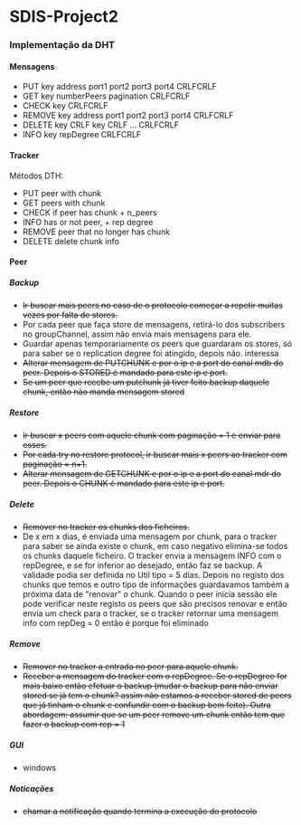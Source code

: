 # SDIS-Project2 

### Implementação da DHT

#### Mensagens
* PUT     key address port1 port2 port3 port4 CRLFCRLF
* GET     key numberPeers pagination          CRLFCRLF
* CHECK   key                                 CRLFCRLF
* REMOVE  key address port1 port2 port3 port4 CRLFCRLF
* DELETE  key CRLF key CRLF ...               CRLFCRLF
* INFO    key repDegree                       CRLFCRLF
        
#### Tracker
Métodos DTH:
* PUT       peer with chunk
* GET       peers with chunk
* CHECK     if peer has chunk + n_peers
* INFO      has or not peer, + rep degree
* REMOVE    peer that no longer has chunk
* DELETE    delete chunk info

#### Peer

##### Backup
* ~~Ir buscar mais peers no caso de o protocolo começar a repetir muitas vezes por falta de stores.~~
* Por cada peer que faça store de mensagens, retirá-lo dos subscribers no groupChannel, assim não envia mais mensagens para ele.
* Guardar apenas temporariamente os peers que guardaram os stores, só para saber se o replication degree foi atingido, depois não. interessa
* ~~Alterar mensagem de PUTCHUNK e por o ip e a port do canal mdb do peer. Depois o STORED é mandado para este ip e port.~~
* ~~Se um peer que recebe um putchunk já tiver feito backup daquele chunk, então não manda mensagem stored~~

##### Restore
* ~~Ir buscar x peers com aquele chunk com paginação = 1 e enviar para esses.~~
* ~~Por cada try no restore protocol, ir buscar mais x peers ao tracker com paginação = n+1.~~
* ~~Alterar mensagem de GETCHUNK e por o ip e a port do canal mdr do peer. Depois o CHUNK é mandado para este ip e port.~~

##### Delete
* ~~Remover no tracker os chunks dos ficheiros.~~
* De x em x dias, é enviada uma mensagem por chunk, para o tracker para saber se ainda existe o chunk, em caso negativo elimina-se todos os chunks daquele ficheiro. O tracker envia a mensagem INFO com o repDegree, e se for inferior ao desejado, então faz se backup. A validade podia ser definida no Util tipo = 5 dias. Depois no registo dos chunks que temos e outro tipo de informações guardavamos também a próxima data de "renovar" o chunk. Quando o peer inicia sessão ele pode verificar neste registo os peers que são precisos renovar e então envia um check para o tracker, se o tracker retornar uma mensagem info com repDeg = 0 então é porque foi eliminado

##### Remove
* ~~Remover no tracker a entrada no peer para aquele chunk.~~
* ~~Receber a mensagem do tracker com o repDegree. Se o repDegree for mais baixo então efetuar o backup (mudar o backup para não enviar stored se já tem o chunk? assim não estamos a receber stored de peers que já tinham o chunk e confundir com o backup bem feito). Outra abordagem: assumir que se um peer remove um chunk então tem que fazer o backup com rep = 1~~

##### GUI 
* windows
##### Noticações
* ~~chamar a notificação quando termina a execução do protocolo~~
